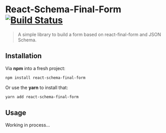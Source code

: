 # React-Schema-Final-Form [![Build Status](https://travis-ci.org/leuction/react-schema-final-form.svg?branch=master)](https://travis-ci.org/leuction/react-schema-final-form/)


> A simple library to build a form based on react-final-form and JSON Schema.

## Installation

Via **npm** into a fresh project:

```sh
npm install react-schema-final-form
```

Or use the **yarn** to install that:

```sh
yarn add react-schema-final-form
```

## Usage

Working in process...

